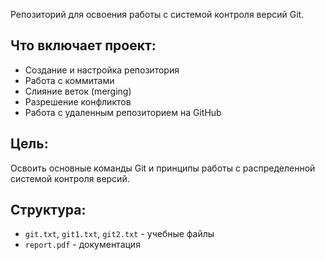 Репозиторий для освоения работы с системой контроля версий Git.

## Что включает проект:
- Создание и настройка репозитория
- Работа с коммитами
- Слияние веток (merging)
- Разрешение конфликтов
- Работа с удаленным репозиторием на GitHub

## Цель:
Освоить основные команды Git и принципы работы с распределенной системой контроля версий.

## Структура:
- `git.txt`, `git1.txt`, `git2.txt` - учебные файлы
- `report.pdf` - документация
